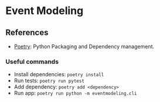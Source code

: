 # Event Modeling

## References

- [Poetry](https://python-poetry.org/): Python Packaging and Dependency management.

### Useful commands

- Install dependencies: `poetry install`
- Run tests: `poetry run pytest`
- Add dependency: `poetry add <dependency>`
- Run app: `poetry run python -m eventmodeling.cli`
